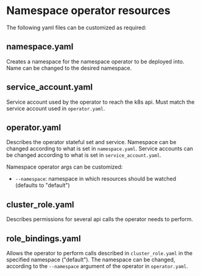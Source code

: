 # Namespace operator resources

The following yaml files can be customized as required:

## namespace.yaml

Creates a namespace for the namespace operator to be deployed into. Name can be changed to the desired namespace.

## service_account.yaml

Service account used by the operator to reach the k8s api. Must match the service account used in `operator.yaml`.

## operator.yaml

Describes the operator stateful set and service.
Namespace can be changed according to what is set in `namespace.yaml`.
Service accounts can be changed according to what is set in `service_account.yaml`.

Namespace operator args can be customized:

* `--namespace`: namespace in which resources should be watched (defaults to "default")

## cluster_role.yaml

Describes permissions for several api calls the operator needs to perform.

## role_bindings.yaml

Allows the operator to perform calls described in `cluster_role.yaml` in the specified namespace ("default"). The namespace can be changed, according to the `--namespace` argument of the operator in `operator.yaml`.

